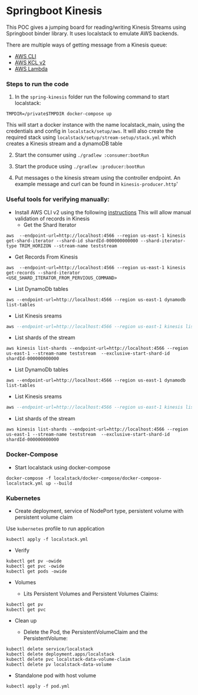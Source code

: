 # Springboot Kinesis

This POC gives a jumping board for reading/writing Kinesis Streams using Springboot binder library. It uses localstack to emulate AWS backends.

There are multiple ways of getting message from a Kinesis queue:
- [AWS CLI](https://docs.aws.amazon.com/streams/latest/dev/fundamental-stream.html)
- [AWS KCL v2](https://docs.aws.amazon.com/streams/latest/dev/shared-throughput-kcl-consumers.html)
- [AWS Lambda](https://docs.aws.amazon.com/lambda/latest/dg/with-kinesis.html)

### Steps to run the code
1. In the `spring-kinesis` folder run the following command to start localstack:
```
TMPDIR=/private$TMPDIR docker-compose up
```
This will start a docker instance with the name localstack_main,  using the credentials and config in `localstack/setup/aws`.
It will also create the required stack using `localstack/setup/stream-setup/stack.yml` which creates a Kinesis stream and a dynamoDB table
 

2. Start the consumer  using `./gradlew :consumer:bootRun`

3. Start the produce  using `./gradlew :producer:bootRun`
4. Put messages o the kinesis stream using the controller endpoint. An example message and curl can be found in `kinesis-producer.http`'


### Useful tools for verifying manually:
- Install AWS CLI v2 using the following [instructions](https://docs.aws.amazon.com/cli/latest/userguide/install-cliv2-mac.html)
This will allow manual validation of records in Kinesis
  - Get the Shard Iterator
```
aws  --endpoint-url=http://localhost:4566 --region us-east-1 kinesis get-shard-iterator --shard-id shardId-000000000000 --shard-iterator-type TRIM_HORIZON --stream-name teststream
```
  - Get Records From Kinesis
```
aws  --endpoint-url=http://localhost:4566 --region us-east-1 kinesis get-records --shard-iterator <USE_SHARD_ITERATOR_FROM_PERVIOUS_COMMAND>
```
 - List DynamoDb tables 
 ```
aws --endpoint-url=http://localhost:4566 --region us-east-1 dynamodb list-tables
```
 - List Kinesis sreams
 ```a
aws --endpoint-url=http://localhost:4566 --region us-east-1 kinesis list-streams
```
 - List shards of the stream 
 ```
aws kinesis list-shards --endpoint-url=http://localhost:4566 --region us-east-1 --stream-name teststream  --exclusive-start-shard-id shardId-000000000000
```

 - List DynamoDb tables 
 ```
aws --endpoint-url=http://localhost:4566 --region us-east-1 dynamodb list-tables
```
 - List Kinesis sreams
 ```a
aws --endpoint-url=http://localhost:4566 --region us-east-1 kinesis list-streams
```
 - List shards of the stream 
 ```
aws kinesis list-shards --endpoint-url=http://localhost:4566 --region us-east-1 --stream-name teststream  --exclusive-start-shard-id shardId-000000000000
```
### Docker-Compose

  - Start localstack using docker-compose
```
docker-compose -f localstack/docker-compose/docker-compose-localstack.yml up --build
```


### Kubernetes

- Create deployment, service of NodePort type, persistent volume with persistent volume claim

Use `kubernetes` profile to run application
```
kubectl apply -f localstack.yml
```
- Verify 
```
kubectl get pv -owide
kubectl get pvc -owide
kubectl get pods -owide

```

- Volumes

   - Lits Persistent Volumes and Persistent Volumes Claims:

```
kubectl get pv
kubectl get pvc
```

- Clean up

   - Delete the Pod, the PersistentVolumeClaim and the PersistentVolume:
```
kubectl delete service/localstack
kubectl delete deployment.apps/localstack
kubectl delete pvc localstack-data-volume-claim
kubectl delete pv localstack-data-volume
```

- Standalone pod with host volume 

```
kubectl apply -f pod.yml
```